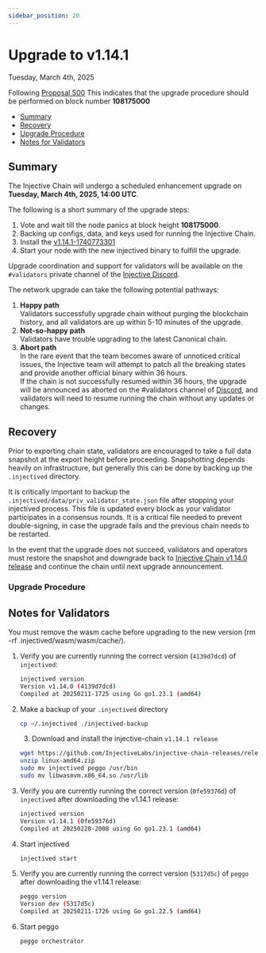 ```yaml
---
sidebar_position: 20
---
```


# Upgrade to v1.14.1

Tuesday, March 4th, 2025

Following [Proposal 500](https://hub.injective.network/proposals/500) This indicates that the upgrade procedure should be performed on block number **108175000**

* [Summary](#summary)
* [Recovery](#recovery)
* [Upgrade Procedure](#upgrade-procedure)
* [Notes for Validators](#notes-for-validators)

## Summary

The Injective Chain will undergo a scheduled enhancement upgrade on **Tuesday, March 4th, 2025, 14:00 UTC**.

The following is a short summary of the upgrade steps:

1. Vote and wait till the node panics at block height **108175000**.
2. Backing up configs, data, and keys used for running the Injective Chain.
3. Install the [v1.14.1-1740773301](https://github.com/InjectiveLabs/injective-chain-releases/releases/tag/v1.14.1-1740773301)
4. Start your node with the new injectived binary to fulfill the upgrade.

Upgrade coordination and support for validators will be available on the `#validators` private channel of the [Injective Discord](https://discord.gg/injective).

The network upgrade can take the following potential pathways:

1. **Happy path**\
   Validators successfully upgrade chain without purging the blockchain history, and all validators are up within 5-10 minutes of the upgrade.
2. **Not-so-happy path**\
   Validators have trouble upgrading to the latest Canonical chain.
3. **Abort path**\
   In the rare event that the team becomes aware of unnoticed critical issues, the Injective team will attempt to patch all the breaking states and provide another official binary within 36 hours.\
   If the chain is not successfully resumed within 36 hours, the upgrade will be announced as aborted on the #validators channel of [Discord](https://discord.gg/injective), and validators will need to resume running the chain without any updates or changes.

## Recovery

Prior to exporting chain state, validators are encouraged to take a full data snapshot at the export height before proceeding. Snapshotting depends heavily on infrastructure, but generally this can be done by backing up the `.injectived` directory.

It is critically important to backup the `.injectived/data/priv_validator_state.json` file after stopping your injectived process. This file is updated every block as your validator participates in a consensus rounds. It is a critical file needed to prevent double-signing, in case the upgrade fails and the previous chain needs to be restarted.

In the event that the upgrade does not succeed, validators and operators must restore the snapshot and downgrade back to [Injective Chain v1.14.0 release](https://github.com/InjectiveLabs/injective-chain-releases/releases/tag/v1.14.1-1740773301) and continue the chain until next upgrade announcement.

### Upgrade Procedure

## Notes for Validators

You must remove the wasm cache before upgrading to the new version (rm -rf .injectived/wasm/wasm/cache/).

1.  Verify you are currently running the correct version (`4139d7dcd`) of `injectived`:

    ```bash
    injectived version
    Version v1.14.0 (4139d7dcd)
    Compiled at 20250211-1725 using Go go1.23.1 (amd64)
    ```
2.  Make a backup of your `.injectived` directory

    ```bash
    cp ~/.injectived ./injectived-backup
    ```

    3. Download and install the injective-chain `v1.14.1 release`

    ```bash
    wget https://github.com/InjectiveLabs/injective-chain-releases/releases/download/v1.14.1-1740773301/linux-amd64.zip
    unzip linux-amd64.zip
    sudo mv injectived peggo /usr/bin
    sudo mv libwasmvm.x86_64.so /usr/lib
    ```
3.  Verify you are currently running the correct version (`0fe59376d`) of `injectived` after downloading the v1.14.1 release:

    ```bash
    injectived version
    Version v1.14.1 (0fe59376d)
    Compiled at 20250228-2008 using Go go1.23.1 (amd64)
    ```
4.  Start injectived

    ```bash
    injectived start
    ```
5.  Verify you are currently running the correct version (`5317d5c`) of `peggo` after downloading the v1.14.1 release:

    ```bash
    peggo version
    Version dev (5317d5c)
    Compiled at 20250211-1726 using Go go1.22.5 (amd64)
    ```
6.  Start peggo

    ```bash
    peggo orchestrator
    ```
